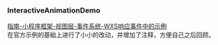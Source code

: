 ### InteractiveAnimationDemo
[指南-小程序框架-视图层-事件系统-WXS响应事件中的示例](https://developers.weixin.qq.com/s/L1G0Dkmc7G8a)   
在官方示例的基础上进行了小小的改动，并增加了注释，方便自己之后回顾。
